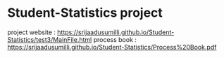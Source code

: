 # Student-Statistics project
 project website : https://srijaadusumilli.github.io/Student-Statistics/test3/MainFile.html
 process book : https://srijaadusumilli.github.io/Student-Statistics/Process%20Book.pdf
